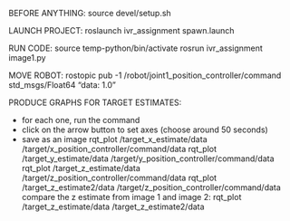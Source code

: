 BEFORE ANYTHING:
source devel/setup.sh

LAUNCH PROJECT:
roslaunch ivr_assignment spawn.launch

RUN CODE:
source temp-python/bin/activate
rosrun ivr_assignment image1.py

MOVE ROBOT:
rostopic pub -1 /robot/joint1_position_controller/command std_msgs/Float64 “data: 1.0”

PRODUCE GRAPHS FOR TARGET ESTIMATES:
- for each one, run the command
- click on the arrow button to set axes (choose around 50 seconds)
- save as an image
rqt_plot /target_x_estimate/data /target/x_position_controller/command/data
rqt_plot /target_y_estimate/data /target/y_position_controller/command/data
rqt_plot /target_z_estimate/data /target/z_position_controller/command/data
rqt_plot /target_z_estimate2/data /target/z_position_controller/command/data
compare the z estimate from image 1 and image 2:
rqt_plot /target_z_estimate/data /target_z_estimate2/data
